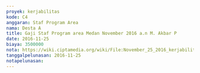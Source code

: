 ```yaml
---
proyek: kerjabilitas
kode: C4
anggaran: Staf Program Area
nama: Desta A
title: Gaji Staf Program area Medan November 2016 a.n M. Akbar P
date: 2016-11-25
biaya: 3500000
nota: https://wiki.ciptamedia.org/wiki/File:November_25_2016_kerjabilitas_C4_staf_area_medan_akbar.jpg
tanggalpelunasan: 2016-11-25
notapelunasan:
---
```

